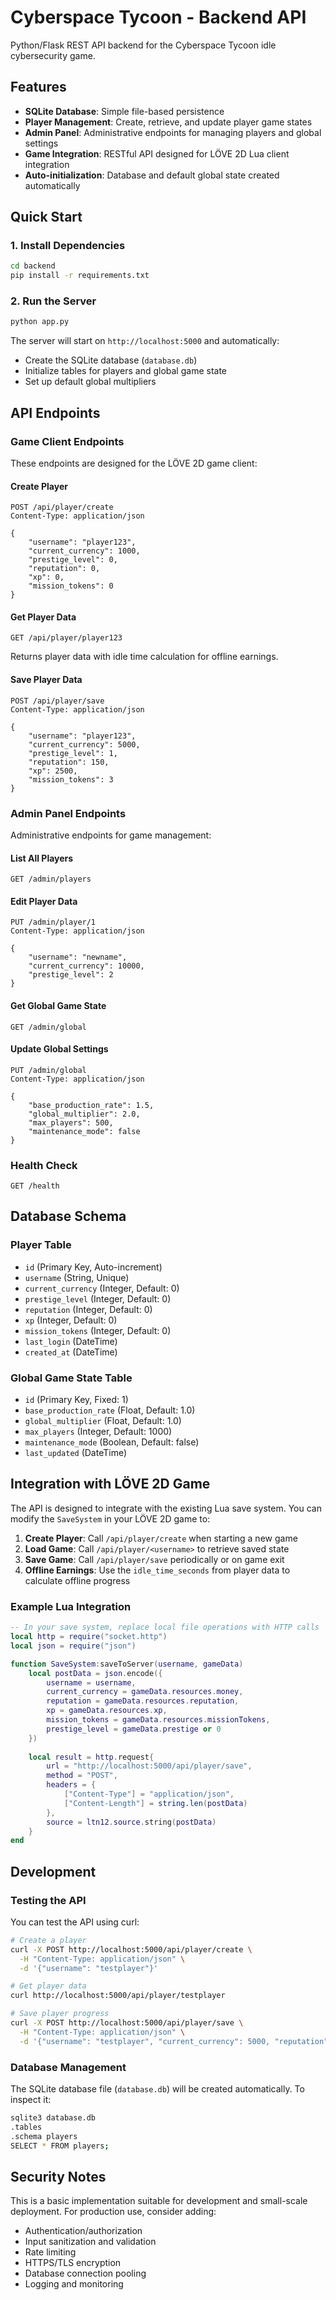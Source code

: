 # Cyberspace Tycoon - Backend API

Python/Flask REST API backend for the Cyberspace Tycoon idle cybersecurity game.

## Features

- **SQLite Database**: Simple file-based persistence
- **Player Management**: Create, retrieve, and update player game states
- **Admin Panel**: Administrative endpoints for managing players and global settings
- **Game Integration**: RESTful API designed for LÖVE 2D Lua client integration
- **Auto-initialization**: Database and default global state created automatically

## Quick Start

### 1. Install Dependencies

```bash
cd backend
pip install -r requirements.txt
```

### 2. Run the Server

```bash
python app.py
```

The server will start on `http://localhost:5000` and automatically:
- Create the SQLite database (`database.db`)
- Initialize tables for players and global game state
- Set up default global multipliers

## API Endpoints

### Game Client Endpoints

These endpoints are designed for the LÖVE 2D game client:

#### Create Player
```http
POST /api/player/create
Content-Type: application/json

{
    "username": "player123",
    "current_currency": 1000,
    "prestige_level": 0,
    "reputation": 0,
    "xp": 0,
    "mission_tokens": 0
}
```

#### Get Player Data
```http
GET /api/player/player123
```

Returns player data with idle time calculation for offline earnings.

#### Save Player Data
```http
POST /api/player/save
Content-Type: application/json

{
    "username": "player123",
    "current_currency": 5000,
    "prestige_level": 1,
    "reputation": 150,
    "xp": 2500,
    "mission_tokens": 3
}
```

### Admin Panel Endpoints

Administrative endpoints for game management:

#### List All Players
```http
GET /admin/players
```

#### Edit Player Data
```http
PUT /admin/player/1
Content-Type: application/json

{
    "username": "newname",
    "current_currency": 10000,
    "prestige_level": 2
}
```

#### Get Global Game State
```http
GET /admin/global
```

#### Update Global Settings
```http
PUT /admin/global
Content-Type: application/json

{
    "base_production_rate": 1.5,
    "global_multiplier": 2.0,
    "max_players": 500,
    "maintenance_mode": false
}
```

### Health Check
```http
GET /health
```

## Database Schema

### Player Table
- `id` (Primary Key, Auto-increment)
- `username` (String, Unique)
- `current_currency` (Integer, Default: 0)
- `prestige_level` (Integer, Default: 0)
- `reputation` (Integer, Default: 0)
- `xp` (Integer, Default: 0)
- `mission_tokens` (Integer, Default: 0)
- `last_login` (DateTime)
- `created_at` (DateTime)

### Global Game State Table
- `id` (Primary Key, Fixed: 1)
- `base_production_rate` (Float, Default: 1.0)
- `global_multiplier` (Float, Default: 1.0)
- `max_players` (Integer, Default: 1000)
- `maintenance_mode` (Boolean, Default: false)
- `last_updated` (DateTime)

## Integration with LÖVE 2D Game

The API is designed to integrate with the existing Lua save system. You can modify the `SaveSystem` in your LÖVE 2D game to:

1. **Create Player**: Call `/api/player/create` when starting a new game
2. **Load Game**: Call `/api/player/<username>` to retrieve saved state
3. **Save Game**: Call `/api/player/save` periodically or on game exit
4. **Offline Earnings**: Use the `idle_time_seconds` from player data to calculate offline progress

### Example Lua Integration

```lua
-- In your save system, replace local file operations with HTTP calls
local http = require("socket.http")
local json = require("json")

function SaveSystem:saveToServer(username, gameData)
    local postData = json.encode({
        username = username,
        current_currency = gameData.resources.money,
        reputation = gameData.resources.reputation,
        xp = gameData.resources.xp,
        mission_tokens = gameData.resources.missionTokens,
        prestige_level = gameData.prestige or 0
    })
    
    local result = http.request{
        url = "http://localhost:5000/api/player/save",
        method = "POST",
        headers = {
            ["Content-Type"] = "application/json",
            ["Content-Length"] = string.len(postData)
        },
        source = ltn12.source.string(postData)
    }
end
```

## Development

### Testing the API

You can test the API using curl:

```bash
# Create a player
curl -X POST http://localhost:5000/api/player/create \
  -H "Content-Type: application/json" \
  -d '{"username": "testplayer"}'

# Get player data
curl http://localhost:5000/api/player/testplayer

# Save player progress
curl -X POST http://localhost:5000/api/player/save \
  -H "Content-Type: application/json" \
  -d '{"username": "testplayer", "current_currency": 5000, "reputation": 100}'
```

### Database Management

The SQLite database file (`database.db`) will be created automatically. To inspect it:

```bash
sqlite3 database.db
.tables
.schema players
SELECT * FROM players;
```

## Security Notes

This is a basic implementation suitable for development and small-scale deployment. For production use, consider adding:

- Authentication/authorization
- Input sanitization and validation
- Rate limiting
- HTTPS/TLS encryption
- Database connection pooling
- Logging and monitoring